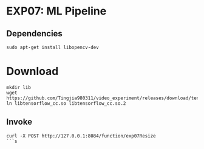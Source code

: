# EXP07: ML Pipeline

## Dependencies

```shell
sudo apt-get install libopencv-dev
```

# Download
```shell
mkdir lib
wget https://github.com/Tingjia980311/video_experiment/releases/download/tensorflow_cc.so/libtensorflow_cc.so
ln libtensorflow_cc.so libtensorflow_cc.so.2
```


## Invoke

```shell
curl -X POST http://127.0.0.1:8084/function/exp07Resize
```s
